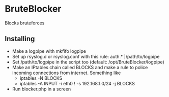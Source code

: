 BruteBlocker
========

Blocks bruteforces

Installing
----------
* Make a logpipe with mkfifo logpipe
* Set up rsyslog.d or rsyslog.conf with this rule: auth.* |/path/to/logpipe
* Set /path/to/logpipe in the script too (default: /opt/BruteBlocker/logpipe)
* Make an IPtables chain called BLOCKS and make a rule to police incoming connections from internet. Something like
  * iptables -N BLOCKS
  * iptables -A INPUT -i eth0 ! -s 192.168.1.0/24 -j BLOCKS
* Run blocker.php in a screen
